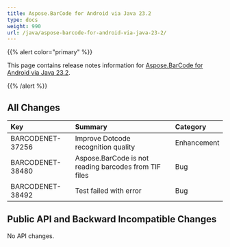 ```yaml
---
title: Aspose.BarCode for Android via Java 23.2
type: docs
weight: 990
url: /java/aspose-barcode-for-android-via-java-23-2/
---
```


{{% alert color="primary" %}} 

This page contains release notes information for [Aspose.BarCode for Android via Java 23.2](https://downloads.aspose.com/barcode/androidjava/new-releases/aspose.barcode-for-android-via-java-23.2/).

{{% /alert %}} 
## **All Changes**

|**Key**|**Summary**|**Category**|
| :- | :- | :- |
|BARCODENET-37256|Improve Dotcode recognition quality|Enhancement|
|BARCODENET-38480|Aspose.BarCode is not reading barcodes from TIF files|Bug|
|BARCODENET-38492|Test failed with error|Bug|

## **Public API and Backward Incompatible Changes**
No API changes.